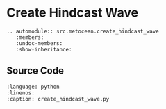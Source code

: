 # Create Hindcast Wave

```{eval-rst}
.. automodule:: src.metocean.create_hindcast_wave
   :members:
   :undoc-members:
   :show-inheritance:
```

## Source Code

```{literalinclude} ../../src/metocean/create_hindcast_wave.py
:language: python
:linenos:
:caption: create_hindcast_wave.py
```
